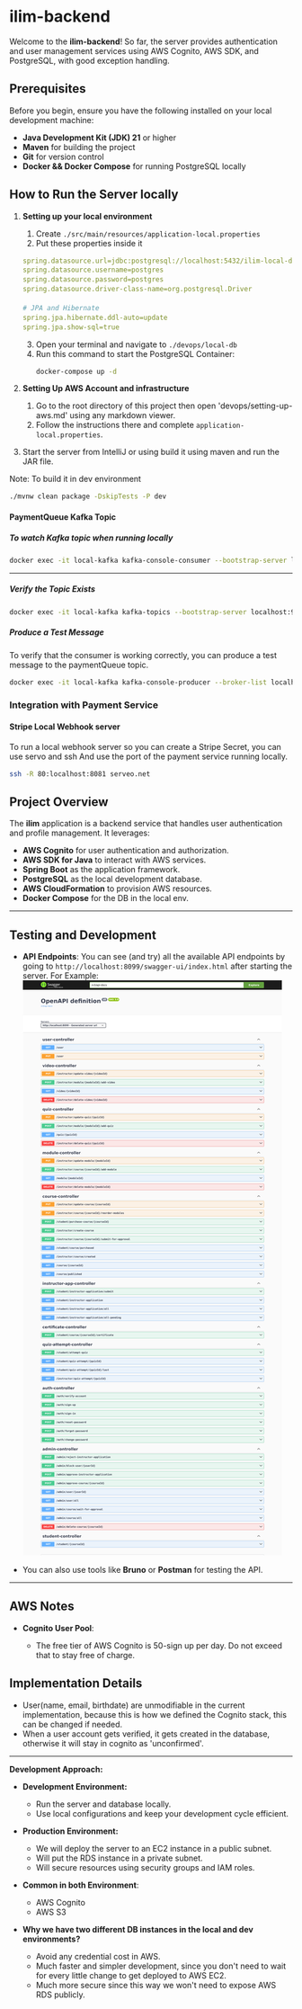 # ilim-backend

Welcome to the **ilim-backend**! 
So far, the server provides authentication and user management services using AWS Cognito, AWS SDK, and PostgreSQL, with good exception handling.


## Prerequisites
Before you begin, ensure you have the following installed on your local development machine:

- **Java Development Kit (JDK) 21** or higher
- **Maven** for building the project
- **Git** for version control
- **Docker && Docker Compose** for running PostgreSQL locally

##  How to Run the Server locally
1. **Setting up your local environment**
   1. Create `./src/main/resources/application-local.properties`
   2. Put these properties inside it
    ```yaml
    spring.datasource.url=jdbc:postgresql://localhost:5432/ilim-local-db
    spring.datasource.username=postgres
    spring.datasource.password=postgres
    spring.datasource.driver-class-name=org.postgresql.Driver
    
    # JPA and Hibernate
    spring.jpa.hibernate.ddl-auto=update
    spring.jpa.show-sql=true
    ```
   3. Open your terminal and navigate to `./devops/local-db`
   4. Run this command to start the PostgreSQL Container:
      ```bash
      docker-compose up -d
      ```
2. **Setting Up AWS Account and infrastructure** 
   1. Go to the root directory of this project then open 'devops/setting-up-aws.md' using any markdown viewer.
   2. Follow the instructions there and complete `application-local.properties`.

3. Start the server from IntelliJ or using build it using maven and run the JAR file.

Note: To build it in dev environment
```bash
./mvnw clean package -DskipTests -P dev
```

#### PaymentQueue Kafka Topic 

##### To watch Kafka topic when running locally
```bash
docker exec -it local-kafka kafka-console-consumer --bootstrap-server localhost:9092 --topic paymentQueue --from-beginning
```
---

##### Verify the Topic Exists
```bash
docker exec -it local-kafka kafka-topics --bootstrap-server localhost:9092 --list
```

##### Produce a Test Message
To verify that the consumer is working correctly, you can produce a test message to the paymentQueue topic.
```bash
docker exec -it local-kafka kafka-console-producer --broker-list localhost:9092 --topic paymentQueue
```

### Integration with Payment Service
#### Stripe Local Webhook server 
To run a local webhook server so you can create a Stripe Secret, you can use servo and ssh
And use the port of the payment service running locally.
```bash
ssh -R 80:localhost:8081 serveo.net
```

## Project Overview

The **ilim** application is a backend service that handles user authentication and profile management. It leverages:

- **AWS Cognito** for user authentication and authorization.
- **AWS SDK for Java** to interact with AWS services.
- **Spring Boot** as the application framework.
- **PostgreSQL** as the local development database.
- **AWS CloudFormation** to provision AWS resources.
- **Docker Compose** for the DB in the local env.

---


## Testing and Development

- **API Endpoints**: You can see (and try) all the available API endpoints by going to `http://localhost:8099/swagger-ui/index.html` after starting the server.
For Example:
![img.png](swagger-ui.png)

- You can also use tools like **Bruno** or **Postman** for testing the API.

---

## AWS Notes

- **Cognito User Pool**:

  - The free tier of AWS Cognito is 50-sign up per day. Do not exceed that to stay free of charge.


## Implementation Details

- User(name, email, birthdate) are unmodifiable in the current implementation, because this is how we defined the Cognito stack, this can be changed if needed.
- When a user account gets verified, it gets created in the database, otherwise it will stay in cognito as 'unconfirmed'.

---

**Development Approach:**

- **Development Environment:**
  - Run the server and database locally.
  - Use local configurations and keep your development cycle efficient.

- **Production Environment:**
  - We will deploy the server to an EC2 instance in a public subnet.
  - Will put the RDS instance in a private subnet.
  - Will secure resources using security groups and IAM roles.

- **Common in both Environment**:
  - AWS Cognito
  - AWS S3

- **Why we have two different DB instances in the local and dev environments?**
    - Avoid any credential cost in AWS.
    - Much faster and simpler development, since you don't need to wait for every little change to get deployed to AWS EC2.
    - Much more secure since this way we won't need to expose AWS RDS publicly.